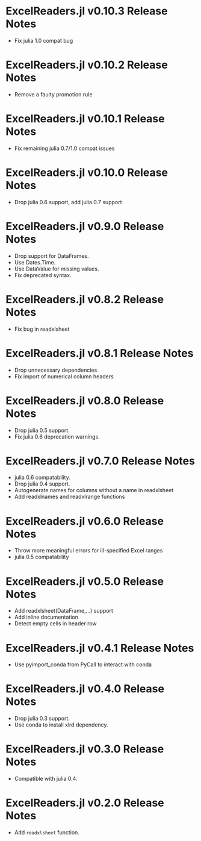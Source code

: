 # ExcelReaders.jl v0.10.3 Release Notes
* Fix julia 1.0 compat bug

# ExcelReaders.jl v0.10.2 Release Notes
* Remove a faulty promotion rule

# ExcelReaders.jl v0.10.1 Release Notes
* Fix remaining julia 0.7/1.0 compat issues

# ExcelReaders.jl v0.10.0 Release Notes
* Drop julia 0.6 support, add julia 0.7 support

# ExcelReaders.jl v0.9.0 Release Notes
* Drop support for DataFrames.
* Use Dates.Time.
* Use DataValue for missing values.
* Fix deprecated syntax.

# ExcelReaders.jl v0.8.2 Release Notes
* Fix bug in readxlsheet

# ExcelReaders.jl v0.8.1 Release Notes
* Drop unnecessary dependencies
* Fix import of numerical column headers

# ExcelReaders.jl v0.8.0 Release Notes
* Drop julia 0.5 support.
* Fix julia 0.6 deprecation warnings.

# ExcelReaders.jl v0.7.0 Release Notes
* julia 0.6 compatability.
* Drop julia 0.4 support.
* Autogenerate names for columns without a name in readxlsheet
* Add readxlnames and readxlrange functions

# ExcelReaders.jl v0.6.0 Release Notes
* Throw more meaningful errors for ill-specified Excel ranges
* julia 0.5 compatability

# ExcelReaders.jl v0.5.0 Release Notes
* Add readxlsheet(DataFrame,...) support
* Add inline documentation
* Detect empty cells in header row

# ExcelReaders.jl v0.4.1 Release Notes
* Use pyimport_conda from PyCall to interact with conda

# ExcelReaders.jl v0.4.0 Release Notes
* Drop julia 0.3 support.
* Use conda to install xlrd dependency.

# ExcelReaders.jl v0.3.0 Release Notes
* Compatible with julia 0.4.

# ExcelReaders.jl v0.2.0 Release Notes
* Add ``readxlsheet`` function.
